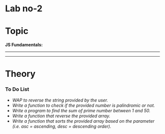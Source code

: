 # Lab no-2

<h1>Topic</h1>
<b>JS Fundamentals:</b>
<hr><hr>
<h1>Theory</h1>
<h3>To Do List</h3>
<i><ul>
<li>WAP to reverse the string provided by the user.</li>
<li>Write a function to check if the provided number is palindromic or not.
</li>
<li>Write a program to find the sum of prime number between 1 and 50.</li>
<li>Write a function that reverse the provided array.</li>
<li>Write a function that sorts the provided array based on the parameter (i.e. asc = ascending, desc = descending order).</li>
</ul></i>
